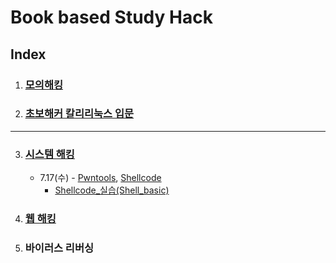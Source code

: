 # Book based Study Hack
## Index
1. ### [모의해킹](https://github.com/Dusker-H/Study_Hack/tree/main/%EB%AA%A8%EC%9D%98_%ED%95%B4%ED%82%B9%EC%9C%BC%EB%A1%9C_%EC%95%8C%EC%95%84%EB%B3%B4%EB%8A%94_%EB%A6%AC%EB%88%85%EC%8A%A4_%EC%84%9C%EB%B2%84_%ED%95%B4%ED%82%B9%EA%B3%BC%20%EB%B3%B4%EC%95%88)

2. ### [초보해커 칼리리눅스 입문](https://github.com/Dusker-H/Study_Hack/tree/main/%EC%B4%88%EB%B3%B4%ED%95%B4%EC%BB%A4_%EC%B9%BC%EB%A6%AC%EB%A6%AC%EB%88%85%EC%8A%A4_%EC%9E%85%EB%AC%B8)

----

3. ### [시스템 해킹](https://github.com/Dusker-H/Study_Hack/tree/main/System_Hack)

   - 7.17(수) - [Pwntools](https://github.com/Dusker-H/Study_Hack/tree/main/System_Hack/Pwntools/Pwntools.md), [Shellcode](https://github.com/Dusker-H/Study_Hack/blob/main/System_Hack/Shell_Code/Shell_Code.md)
     - [Shellcode_실습(Shell_basic)](https://github.com/Dusker-H/Study_Hack/blob/main/System_Hack/Shell_Code/shell_baisc/%5BDreamhack%5D%20shell_basic.md)

4. ### [웹 해킹](https://github.com/Dusker-H/Study_Hack/tree/main/Web_Hack)

5. ### 바이러스 리버싱
